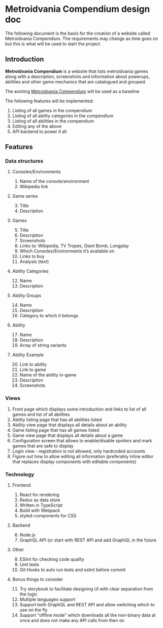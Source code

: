 # Metroidvania Compendium design doc

The following document is the basis for the creation of a website called Metroidvania Compendium. The requirements may change as time goes on but this is what will be used to start the project.

## Introduction

**Metroidvania Compendium** is a website that lists metroidvania games along with a description, screenshots and information about powerups, abilities and other game mechanics that are catalogued and grouped.

The existing [Metroidvania Compendium](https://evidentlycube.github.io/metroidvania-compendium/) will be used as a baseline

The following features will be implemented:

1. Listing of all games in the compendium
2. Listing of all ability categories in the compendium
3. Listing of all abilities in the compendium
4. Editing any of the above
5. API backend to power it all

## Features

### Data structures

1. Consoles/Environments

    1. Name of the console/environment
    2. Wikipedia link

2. Game series

    3. Title
    4. Description

3. Games

    5. Title
    6. Description
    7. Screenshots
    8. Links to: Wikipedia, TV Tropes, Giant Bomb, Longplay
    9. Which Consoles/Environments it’s available on
    10. Links to buy
    11. Analysis (text)

4. Ability Categories

    12. Name
    13. Description

5. Ability Groups

    14. Name
    15. Description
    16. Category to which it belongs

6. Ability

    17. Name
    18. Description
    19. Array of string variants

7. Ability Example

    20. Link to ability
    21. Link to game
    22. Name of the ability in-game
    23. Description
    24. Screenshots

### Views

1. Front page which displays some introduction and links to list of all games and list of all abilities
2. Ability listing page that has all abilities listed
3. Ability view page that displays all details about an ability
4. Game listing page that has all games listed
5. Game view page that displays all details about a game
6. Configuration screen that allows to enable/disable spoilers and mark games that are safe to display
7. Login view - registration is not allowed, only hardcoded accounts
8. Figure out how to allow editing all information (preferably inline editor that replaces display components with editable components)

### Technology

1. Frontend

    1. React for rendering
    2. Redux as data store
    3. Written in TypeScript
    4. Build with Webpack
    5. styled-components for CSS
    
2. Backend

    6. Node.js
    7. GraphQL API (or start with REST API and add GraphQL in the future
    
3. Other

    8. ESlint for checking code quality
    9. Unit tests
    10. Git Hooks to auto run tests and eslint before commit
    
4. Bonus things to consider

    11. Try storybook to facilitate designing UI with clear separation from the logic
    12. Multiple languages support 
    13. Support both GraphQL and REST API and allow switching which to use on the fly
    14. Support "offline mode" which downloads all the non-binary data at once and does not make any API calls from then on

